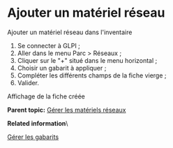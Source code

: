 Ajouter un matériel réseau
==========================

Ajouter un matériel réseau dans l'inventaire

1.  Se connecter à GLPI ;
2.  Aller dans le menu Parc \> Réseaux ;
3.  Cliquer sur le "+" situé dans le menu horizontal ;
4.  Choisir un gabarit à appliquer ;
5.  Compléter les différents champs de la fiche vierge ;
6.  Valider.

Affichage de la fiche créée

**Parent topic:** [Gérer les matériels
réseaux](../glpi/inventory_networking.html "Les matériels réseaux se gèrent depuis le menu Parc > Réseaux")

**Related information**\

[Gérer les gabarits](template.html "La gestion des gabarits dans GLPI")

